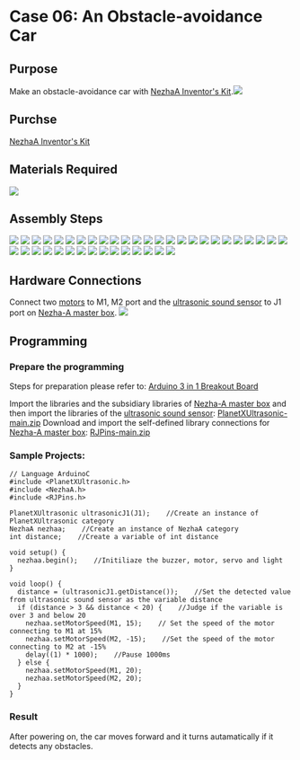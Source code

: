 # Case 06: An Obstacle-avoidance Car
## Purpose

Make an obstacle-avoidance car with [NezhaA Inventor's Kit](https://www.elecfreaks.com/elecfreaks-nezha-a-inventor-s-kit-for-arduino.html).![](./images/neza-a-case-06-01.png)

## Purchse

 [NezhaA Inventor's Kit](https://www.elecfreaks.com/elecfreaks-nezha-a-inventor-s-kit-for-arduino.html)

## Materials Required

![](./images/neza-a-case-06-02.png)
## Assembly Steps
![](./images/neza-a-step-06-01.png)
![](./images/neza-a-step-06-02.png)
![](./images/neza-a-step-06-03.png)
![](./images/neza-a-step-06-04.png)
![](./images/neza-a-step-06-05.png)
![](./images/neza-a-step-06-06.png)
![](./images/neza-a-step-06-07.png)
![](./images/neza-a-step-06-08.png)
![](./images/neza-a-step-06-09.png)
![](./images/neza-a-step-06-10.png)
![](./images/neza-a-step-06-11.png)
![](./images/neza-a-step-06-12.png)
![](./images/neza-a-step-06-13.png)
![](./images/neza-a-step-06-14.png)
![](./images/neza-a-step-06-15.png)
![](./images/neza-a-step-06-16.png)
![](./images/neza-a-step-06-17.png)
![](./images/neza-a-step-06-18.png)
![](./images/neza-a-step-06-19.png)
![](./images/neza-a-step-06-20.png)
![](./images/neza-a-step-06-21.png)
![](./images/neza-a-step-06-22.png)
![](./images/neza-a-step-06-23.png)
![](./images/neza-a-step-06-24.png)
![](./images/neza-a-step-06-25.png)
![](./images/neza-a-step-06-26.png)
![](./images/neza-a-step-06-27.png)
![](./images/neza-a-step-06-28.png)
![](./images/neza-a-step-06-29.png)
![](./images/neza-a-step-06-30.png)
![](./images/neza-a-step-06-31.png)
![](./images/neza-a-step-06-32.png)
![](./images/neza-a-step-06-33.png)
![](./images/neza-a-step-06-34.png)
![](./images/neza-a-step-06-35.png)
![](./images/neza-a-step-06-36.png)
![](./images/neza-a-step-06-37.png)
![](./images/neza-a-step-06-38.png)
![](./images/neza-a-step-06-39.png)
![](./images/neza-a-step-06-40.png)

## Hardware Connections
Connect two [motors](https://www.elecfreaks.com/geekservo-motor-2kg-compatible-with-lego.html) to M1, M2 port and the [ultrasonic sound sensor](https://www.elecfreaks.com/planetx-ultrasonic.html) to J1 port on [Nezha-A master box](https://www.elecfreaks.com/arduino-3-in-1-master-control-box.html). 
![](./images/neza-a-case-06-03.png)

## Programming

### Prepare the programming

Steps for preparation please refer to: [Arduino 3 in 1 Breakout Board](https://www.elecfreaks.com/learn-en/Arduino-3-in-1-box/Arduino-3-in-1-box.html)

Import the libraries and the subsidiary libraries of [Nezha-A master box](https://www.elecfreaks.com/arduino-3-in-1-master-control-box.html) and then import the libraries of the [ultrasonic sound sensor](https://www.elecfreaks.com/planetx-ultrasonic.html): [PlanetXUltrasonic-main.zip](https://github.com/elecfreaks/PlanetXUltrasonic/archive/refs/heads/main.zip)
Download and import the self-defined library connections for [Nezha-A master box](https://www.elecfreaks.com/arduino-3-in-1-master-control-box.html): [RJPins-main.zip](https://github.com/elecfreaks/RJPins/archive/refs/heads/main.zip)

### Sample Projects:

```
// Language ArduinoC
#include <PlanetXUltrasonic.h>
#include <NezhaA.h>
#include <RJPins.h>

PlanetXUltrasonic ultrasonicJ1(J1);    //Create an instance of PlanetXUltrasonic category
NezhaA nezhaa;    //Create an instance of NezhaA category
int distance;    //Create a variable of int distance

void setup() {
  nezhaa.begin();    //Initiliaze the buzzer, motor, servo and light
}

void loop() {
  distance = (ultrasonicJ1.getDistance());    //Set the detected value from ultrasonic sound sensor as the variable distance 
  if (distance > 3 && distance < 20) {    //Judge if the variable is over 3 and below 20
    nezhaa.setMotorSpeed(M1, 15);    // Set the speed of the motor connecting to M1 at 15%
    nezhaa.setMotorSpeed(M2, -15);    //Set the speed of the motor connecting to M2 at -15%
    delay((1) * 1000);    //Pause 1000ms
  } else {
    nezhaa.setMotorSpeed(M1, 20);
    nezhaa.setMotorSpeed(M2, 20);
  }
}
```

### Result
After powering on, the car moves forward and it turns autamatically if it detects any obstacles. 

